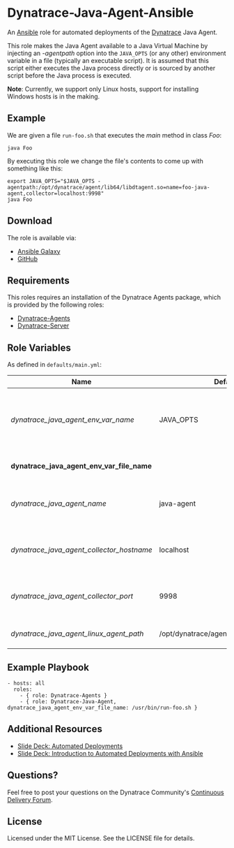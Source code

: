 # Dynatrace-Java-Agent-Ansible

An [Ansible](http://www.ansible.com) role for automated deployments of the [Dynatrace](http://www.bit.ly/dttrial) Java Agent.

This role makes the Java Agent available to a Java Virtual Machine by injecting an *-agentpath* option into the ```JAVA_OPTS``` (or any other) environment variable in a file (typically an executable script). It is assumed that this script either executes the Java process directly or is sourced by another script before the Java process is executed.

**Note**: Currently, we support only Linux hosts, support for installing Windows hosts is in the making.

## Example

We are given a file ```run-foo.sh``` that executes the *main* method in class *Foo*:

```
java Foo
```

By executing this role we change the file's contents to come up with something like this:

```
export JAVA_OPTS="$JAVA_OPTS -agentpath:/opt/dynatrace/agent/lib64/libdtagent.so=name=foo-java-agent,collector=localhost:9998"
java Foo
```

## Download

The role is available via:

- [Ansible Galaxy](https://galaxy.ansible.com/list#/roles/2653)
- [GitHub](https://github.com/Dynatrace/Dynatrace-Java-Agent-Ansible)

## Requirements

This roles requires an installation of the Dynatrace Agents package, which is provided by the following roles:

- [Dynatrace-Agents](https://galaxy.ansible.com/list#/roles/2620)
- [Dynatrace-Server](https://galaxy.ansible.com/list#/roles/2623)

## Role Variables

As defined in ```defaults/main.yml```:

| Name                                       | Default                                  | Description |
|--------------------------------------------|------------------------------------------|-------------|
| *dynatrace_java_agent_env_var_name*        | JAVA_OPTS                                | The name of the environment variable to be used for Agent injection. |
| **dynatrace_java_agent_env_var_file_name** |                                          | The name of the file to be modified. |
| *dynatrace_java_agent_name*                | java-agent                               | The name of the Java Agent as it appears in Dynatrace. |
| *dynatrace_java_agent_collector_hostname*  | localhost                                | The location of the collector the Agent shall connect to. |
| *dynatrace_java_agent_collector_port*      | 9998                                     | The port on the collector the Agent shall connect to. |
| *dynatrace_java_agent_linux_agent_path*    | /opt/dynatrace/agent/lib64/libdtagent.so | The path to the Agent libary. |

## Example Playbook

	- hosts: all
	  roles:
	    - { role: Dynatrace-Agents }
	    - { role: Dynatrace-Java-Agent, dynatrace_java_agent_env_var_file_name: /usr/bin/run-foo.sh }

## Additional Resources

- [Slide Deck: Automated Deployments](http://slideshare.net/MartinEtmajer/automated-deployments-slide-share)
- [Slide Deck: Introduction to Automated Deployments with Ansible](http://www.slideshare.net/MartinEtmajer/introduction-to-automated-deployments-with-ansible)

## Questions?

Feel free to post your questions on the Dynatrace Community's [Continuous Delivery Forum](https://community.dynatrace.com/community/pages/viewpage.action?pageId=46628921).

## License

Licensed under the MIT License. See the LICENSE file for details.
